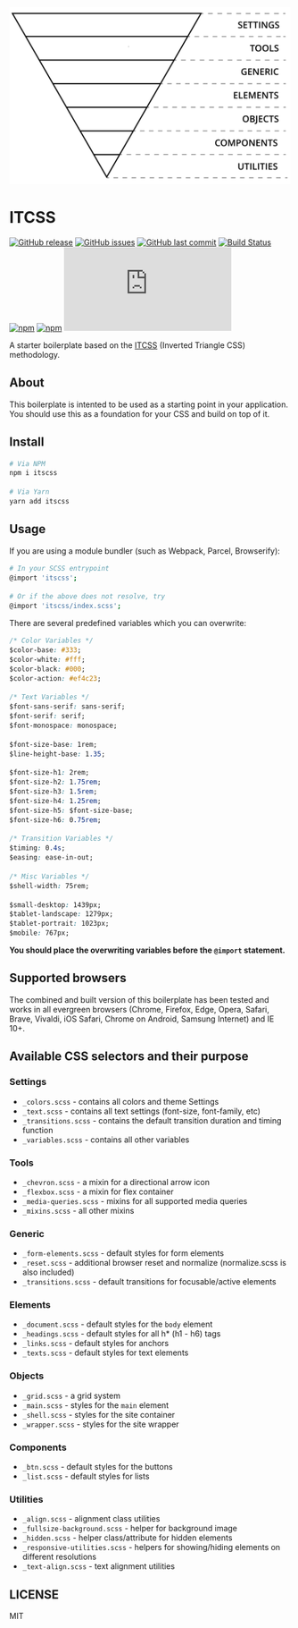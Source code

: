 ![Inverted Triangle CSS Visualization](https://raw.githubusercontent.com/scriptex/itscss/master/itcss.svg?sanitize=true)

# ITCSS

[![GitHub release](https://img.shields.io/github/release/scriptex/itscss.svg)](https://github.com/scriptex/itscss/releases/latest)
[![GitHub issues](https://img.shields.io/github/issues/scriptex/itscss.svg)](https://github.com/scriptex/itscss/issues)
[![GitHub last commit](https://img.shields.io/github/last-commit/scriptex/itscss.svg)](https://github.com/scriptex/itscss/commits/master)
[![Build Status](https://travis-ci.org/scriptex/itscss.svg?branch=master)](https://travis-ci.org/scriptex/itscss)
[![npm](https://img.shields.io/npm/dt/itscss.svg)](https://www.npmjs.com/package/itscss)
[![npm](https://img.shields.io/npm/v/itscss.svg)](https://www.npmjs.com/package/itscss)
[![Analytics](https://ga-beacon.appspot.com/UA-83446952-1/github.com/scriptex/itscss/README.md)](https://github.com/scriptex/itscss/)

A starter boilerplate based on the [ITCSS](https://www.xfive.co/blog/itcss-scalable-maintainable-css-architecture/) (Inverted Triangle CSS) methodology.

## About

This boilerplate is intented to be used as a starting point in your application. You should use this as a foundation for your CSS and build on top of it.

## Install

```sh
# Via NPM
npm i itscss

# Via Yarn
yarn add itscss
```

## Usage

If you are using a module bundler (such as Webpack, Parcel, Browserify):

```sh
# In your SCSS entrypoint
@import 'itscss';

# Or if the above does not resolve, try
@import 'itscss/index.scss';
```

There are several predefined variables which you can overwrite:

```css
/* Color Variables */
$color-base: #333;
$color-white: #fff;
$color-black: #000;
$color-action: #ef4c23;

/* Text Variables */
$font-sans-serif: sans-serif;
$font-serif: serif;
$font-monospace: monospace;

$font-size-base: 1rem;
$line-height-base: 1.35;

$font-size-h1: 2rem;
$font-size-h2: 1.75rem;
$font-size-h3: 1.5rem;
$font-size-h4: 1.25rem;
$font-size-h5: $font-size-base;
$font-size-h6: 0.75rem;

/* Transition Variables */
$timing: 0.4s;
$easing: ease-in-out;

/* Misc Variables */
$shell-width: 75rem;

$small-desktop: 1439px;
$tablet-landscape: 1279px;
$tablet-portrait: 1023px;
$mobile: 767px;
```

**You should place the overwriting variables before the `@import` statement.**

## Supported browsers

The combined and built version of this boilerplate has been tested and works in all evergreen browsers (Chrome, Firefox, Edge, Opera, Safari, Brave, Vivaldi, iOS Safari, Chrome on Android, Samsung Internet) and IE 10+.

## Available CSS selectors and their purpose

### Settings

-   `_colors.scss` - contains all colors and theme Settings
-   `_text.scss` - contains all text settings (font-size, font-family, etc)
-   `_transitions.scss` - contains the default transition duration and timing function
-   `_variables.scss` - contains all other variables

### Tools

-   `_chevron.scss` - a mixin for a directional arrow icon
-   `_flexbox.scss` - a mixin for flex container
-   `_media-queries.scss` - mixins for all supported media queries
-   `_mixins.scss` - all other mixins

### Generic

-   `_form-elements.scss` - default styles for form elements
-   `_reset.scss` - additional browser reset and normalize (normalize.scss is also included)
-   `_transitions.scss` - default transitions for focusable/active elements

### Elements

-   `_document.scss` - default styles for the `body` element
-   `_headings.scss` - default styles for all h\* (h1 - h6) tags
-   `_links.scss` - default styles for anchors
-   `_texts.scss` - default styles for text elements

### Objects

-   `_grid.scss` - a grid system
-   `_main.scss` - styles for the `main` element
-   `_shell.scss` - styles for the site container
-   `_wrapper.scss` - styles for the site wrapper

### Components

-   `_btn.scss` - default styles for the buttons
-   `_list.scss` - default styles for lists

### Utilities

-   `_align.scss` - alignment class utilities
-   `_fullsize-background.scss` - helper for background image
-   `_hidden.scss` - helper class/attribute for hidden elements
-   `_responsive-utilities.scss` - helpers for showing/hiding elements on different resolutions
-   `_text-align.scss` - text alignment utilities

## LICENSE

MIT

